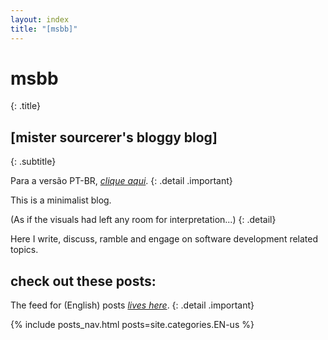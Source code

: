 ```yaml
---
layout: index
title: "[msbb]"
---
```


# msbb
{: .title}

## [mister sourcerer's bloggy blog]
{: .subtitle}

Para a versão PT-BR, [*clique aqui*](/index_pt-br.html).
{: .detail .important}

This is a minimalist blog.

(As if the visuals had left any room for interpretation...)
{: .detail}

Here I write, discuss, ramble and engage
on software development related topics.

## check out these posts:

The feed for (English) posts [*lives here*](/feed/EN.xml).
{: .detail .important}

{% include posts_nav.html posts=site.categories.EN-us %}
